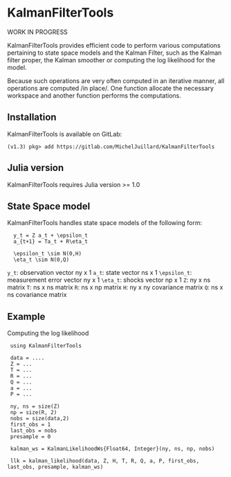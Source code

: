 # KalmanFilterTools

WORK IN PROGRESS

KalmanFilterTools provides efficient code to perform various computations pertaining to state space models and the Kalman Filter, such as the Kalman filter proper, the Kalman smoother or computing the log likelihood for the model.

Because such operations are very often computed in an iterative manner, all operations are computed /in place/. One function allocate the necessary workspace and another function performs the computations.

## Installation

KalmanFilterTools is available on GitLab:

```
(v1.3) pkg> add https://gitlab.com/MichelJuillard/KalmanFilterTools
```

## Julia version

KalmanFilterTools requires Julia version >= 1.0

## State Space model
KalmanFilterTools handles state space models of the following form:

```
  y_t = Z a_t + \epsilon_t
  a_{t+1} = Ta_t + R\eta_t

  \epsilon_t \sim N(0,H)
  \eta_t \sim N(0,Q)
```

  ``y_t``: observation vector ny x 1
  ``a_t``: state vector ns x 1
  ``\epsilon_t``: measurement error vector ny x 1
  ``\eta_t``: shocks vector np x 1
  ``Z``: ny x ns matrix
  ``T``: ns x ns matrix
  ``R``: ns x np matrix
  ``H``: ny x ny covariance matrix
  ``Q``: ns x ns covariance matrix

## Example

Computing the log likelihood

```
 using KalmanFilterTools

 data = ....
 Z = ...
 T = ...
 R = ...
 Q = ...
 a = ...
 P = ...
 
 ny, ns = size(Z)
 np = size(R, 2)
 nobs = size(data,2)
 first_obs = 1
 last_obs = nobs
 presample = 0
 
 kalman_ws = KalmanLikelihoodWs{Float64, Integer}(ny, ns, np, nobs)

 llk = kalman_likelihood(data, Z, H, T, R, Q, a, P, first_obs, last_obs, presample, kalman_ws)
``` 
